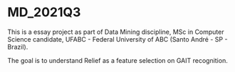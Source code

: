 # MD_2021Q3

This is a essay project as part of Data Mining discipline, MSc in Computer Science candidate, UFABC - Federal University of ABC (Santo André - SP - Brazil).

The goal is to understand Relief as a feature selection on GAIT recognition.
